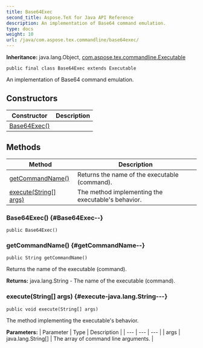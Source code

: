 ```yaml
---
title: Base64Exec
second_title: Aspose.TeX for Java API Reference
description: An implementation of Base64 command emulation.
type: docs
weight: 10
url: /java/com.aspose.tex.commandline/base64exec/
---
```

**Inheritance:**
java.lang.Object, [com.aspose.tex.commandline.Executable](../../com.aspose.tex.commandline/executable)
```
public final class Base64Exec extends Executable
```

An implementation of  Base64  command emulation.
## Constructors

| Constructor | Description |
| --- | --- |
| [Base64Exec()](#Base64Exec--) |  |
## Methods

| Method | Description |
| --- | --- |
| [getCommandName()](#getCommandName--) | Returns the name of the executable (command). |
| [execute(String[] args)](#execute-java.lang.String---) | The method implementing the executable's behavior. |
### Base64Exec() {#Base64Exec--}
```
public Base64Exec()
```


### getCommandName() {#getCommandName--}
```
public String getCommandName()
```


Returns the name of the executable (command).

**Returns:**
java.lang.String - The name of the executable (command).
### execute(String[] args) {#execute-java.lang.String---}
```
public void execute(String[] args)
```


The method implementing the executable's behavior.

**Parameters:**
| Parameter | Type | Description |
| --- | --- | --- |
| args | java.lang.String[] | The array of command line arguments. |

